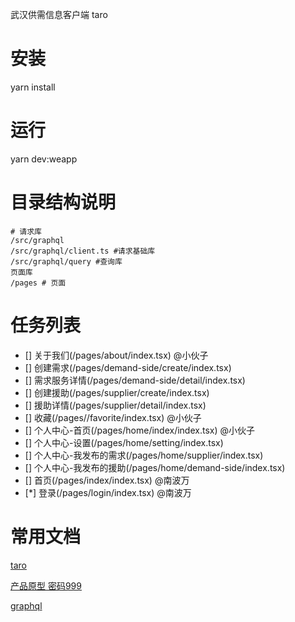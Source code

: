 武汉供需信息客户端 taro
# 安装
yarn install
# 运行
yarn dev:weapp

# 目录结构说明
```
# 请求库
/src/graphql
/src/graphql/client.ts #请求基础库
/src/graphql/query #查询库
页面库
/pages # 页面
```

# 任务列表

- [] 关于我们(/pages/about/index.tsx) @小伙子
- [] 创建需求(/pages/demand-side/create/index.tsx)
- [] 需求服务详情(/pages/demand-side/detail/index.tsx)
- [] 创建援助(/pages/supplier/create/index.tsx)
- [] 援助详情(/pages/supplier/detail/index.tsx)
- [] 收藏(/pages//favorite/index.tsx) @小伙子
- [] 个人中心-首页(/pages/home/index/index.tsx) @小伙子
- [] 个人中心-设置(/pages/home/setting/index.tsx)
- [] 个人中心-我发布的需求(/pages/home/supplier/index.tsx)
- [] 个人中心-我发布的援助(/pages/home/demand-side/index.tsx)
- [] 首页(/pages/index/index.tsx) @南波万
- [*] 登录(/pages/login/index.tsx) @南波万

# 常用文档

<p><a href="https://taro-docs.jd.com/taro/docs/README.html">taro</a></p>
<p><a href="https://orgnext.modao.cc/app/5hlr3r6ga8rk63tk88xmxrj11ntqh">产品原型 密码999</a></p>
<p><a href="https://graphql.cn/">graphql</a></p>
